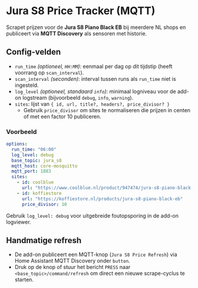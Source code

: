 # Jura S8 Price Tracker (MQTT)

Scrapet prijzen voor de **Jura S8 Piano Black EB** bij meerdere NL shops en publiceert via **MQTT Discovery** als sensoren met historie.

## Config-velden
- `run_time` *(optioneel, `HH:MM`)*: eenmaal per dag op dit tijdstip (heeft voorrang op `scan_interval`).
- `scan_interval` *(seconden)*: interval tussen runs als `run_time` niet is ingesteld.
- `log_level` *(optioneel, standaard `info`)*: minimaal logniveau voor de add-on logstream (bijvoorbeeld `debug`, `info`, `warning`).
- `sites`: lijst van `{ id, url, title?, headers?, price_divisor? }`
  - Gebruik `price_divisor` om sites te normaliseren die prijzen in centen of met een factor 10 publiceren.

### Voorbeeld
```yaml
options:
  run_time: "06:00"
  log_level: debug
  base_topic: jura_s8
  mqtt_host: core-mosquitto
  mqtt_port: 1883
  sites:
    - id: coolblue
      url: "https://www.coolblue.nl/product/947474/jura-s8-piano-black-eb.html"
    - id: koffiestore
      url: "https://koffiestore.nl/products/jura-s8-piano-black-eb"
      price_divisor: 10
```

Gebruik `log_level: debug` voor uitgebreide foutopsporing in de add-on logviewer.

## Handmatige refresh
- De add-on publiceert een MQTT-knop (`Jura S8 Price Refresh`) via Home Assistant MQTT Discovery onder `button`.
- Druk op de knop of stuur het bericht `PRESS` naar `<base_topic>/command/refresh` om direct een nieuwe scrape-cyclus te starten.
